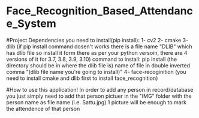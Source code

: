 # Face_Recognition_Based_Attendance_System
#Project Dependencies you need to install(pip install):
	1- cv2
	2- cmake
	3- dlib (if pip install command dosen't works there is a file name "DLIB" which has dlib file so install
		   it form there as per your python versoin, there are 4 versions of it for 3.7, 3.8, 3.9, 3.10)
command to install:
pip install (the directory should be in where the dlib file is) name of file in double inverted comma 
"(dlib file name you're going to install)" 
	4- face-recoginition (you need to install cmake and dlib first to install face_recognition)


#How to use this application!
	In order to add any person in record/database you just simply need to add that person pictuer in the "IMG" 
	folder with the person name as file name (i.e. Sattu.jpg) 1 picture will be enough to mark the attendence 
	of that person
